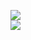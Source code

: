 [![](https://img.shields.io/badge/Made%20With-Github%20Spray-lightgrey.svg?style=for-the-badge&logo=github)](https://github.com/Annihil/github-spray#21886)  
[![](https://i.imgur.com/2DrTn0Z.gif)](https://github.com/Annihil/github-spray)
